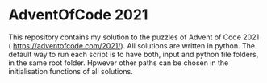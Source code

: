 # AdventOfCode 2021

This repository contains my solution to the puzzles of Advent of Code 2021 ( https://adventofcode.com/2021/). All solutions are written in python. 
The default way to run each script is to have both, input and python file folders, in the same root folder. Hpwever other paths can be chosen in the initialisation functions of all solutions. 
